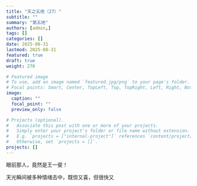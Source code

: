 ```yaml
---
title: "天之五绝（27）"
subtitle: ""
summary: "第五绝"
authors: [admin,]
tags: []
categories: []
date: 2025-08-31
lastmod: 2025-08-31
featured: true
draft: true
weight: 270

# Featured image
# To use, add an image named `featured.jpg/png` to your page's folder.
# Focal points: Smart, Center, TopLeft, Top, TopRight, Left, Right, BottomLeft, Bottom, BottomRight.
image:
  caption: ""
  focal_point: ""
  preview_only: false

# Projects (optional).
#   Associate this post with one or more of your projects.
#   Simply enter your project's folder or file name without extension.
#   E.g. `projects = ["internal-project"]` references `content/project/deep-learning/index.md`.
#   Otherwise, set `projects = []`.
projects: []
---
```


眼前那人，竟然是王一斐！

天光瞬间被多种情绪击中，既惊又喜，但很快又
